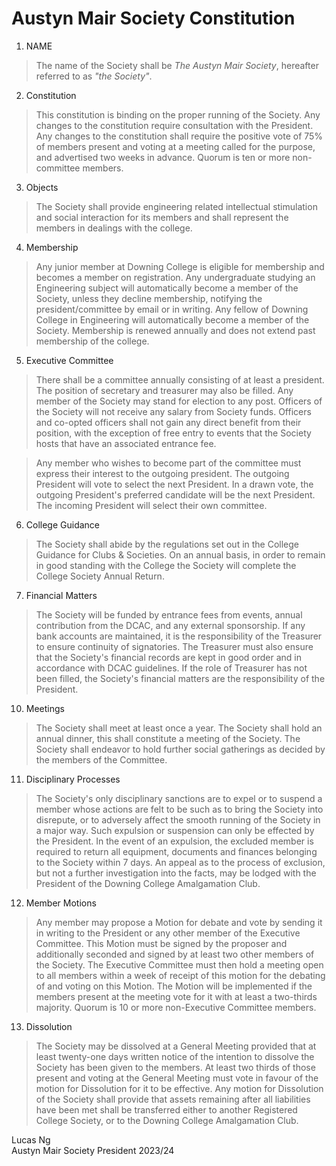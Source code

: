 
# Austyn Mair Society Constitution

1. NAME

> The name of the Society shall be *The Austyn Mair Society*, hereafter referred to as *"the Society"*.

2. Constitution

> This constitution is binding on the proper running of the Society. Any changes to the constitution require consultation with the President. Any changes to the constitution shall require the positive vote of 75% of members present and voting at a meeting called for the purpose, and advertised two weeks in advance. Quorum is ten or more non-committee members.

3. Objects

> The Society shall provide engineering related intellectual stimulation and social interaction for its members and shall represent the members in dealings with the college.

4. Membership

> Any junior member at Downing College is eligible for membership and becomes a member on registration. Any undergraduate studying an Engineering subject will automatically become a member of the Society, unless they decline membership, notifying the president/committee by email or in writing. Any fellow of Downing College in Engineering will automatically become a member of the Society. Membership is renewed annually and does not extend past membership of the college.

5. Executive Committee

> There shall be a committee annually consisting of at least a president. The position of secretary and treasurer may also be filled. Any member of the Society may stand for election to any post. Officers of the Society will not receive any salary from Society funds. Officers and co-opted officers shall not gain any direct benefit from their position, with the exception of free entry to events that the Society hosts that have an associated entrance fee.

> Any member who wishes to become part of the committee must express their interest to the outgoing president. The outgoing President will vote to select the next President. In a drawn vote, the outgoing President's preferred candidate will be the next President. The incoming President will select their own committee.

6. College Guidance

> The Society shall abide by the regulations set out in the College Guidance for Clubs & Societies. On an annual basis, in order to remain in good standing with the College the Society will complete the College Society Annual Return.

7. Financial Matters

> The Society will be funded by entrance fees from events, annual contribution from the DCAC, and any external sponsorship. If any bank accounts are maintained, it is the responsibility of the Treasurer to ensure continuity of signatories. The Treasurer must also ensure that the Society's financial records are kept in good order and in accordance with DCAC guidelines. If the role of Treasurer has not been filled, the Society's financial matters are the responsibility of the President.

10. Meetings

> The Society shall meet at least once a year. The Society shall hold an annual dinner, this shall constitute a meeting of the Society. The Society shall endeavor to hold further social gatherings as decided by the members of the Committee.

11. Disciplinary Processes

> The Society's only disciplinary sanctions are to expel or to suspend a member whose actions are felt to be such as to bring the Society into disrepute, or to adversely affect the smooth running of the Society in a major way. Such expulsion or suspension can only be effected by the President. In the event of an expulsion, the excluded member is required to return all equipment, documents and finances belonging to the Society within 7 days. An appeal as to the process of exclusion, but not a further investigation into the facts, may be lodged with the President of the Downing College Amalgamation Club.

12. Member Motions
    
> Any member may propose a Motion for debate and vote by sending it in writing to the President or any other member of the Executive Committee. This Motion must be signed by the proposer and additionally seconded and signed by at least two other members of the Society. The Executive Committee must then hold a meeting open to all members within a week of receipt of this motion for the debating of and voting on this Motion. The Motion will be implemented if the members present at the meeting vote for it with at least a two-thirds majority. Quorum is 10 or more non-Executive Committee members.

13. Dissolution

> The Society may be dissolved at a General Meeting provided that at least twenty-one days written notice of the intention to dissolve the Society has been given to the members. At least two thirds of those present and voting at the General Meeting must vote in favour of the motion for Dissolution for it to be effective. Any motion for Dissolution of the Society shall provide that assets remaining after all liabilities have been met shall be transferred either to another Registered College Society, or to the Downing College Amalgamation Club.

Lucas Ng\
Austyn Mair Society President 2023/24
